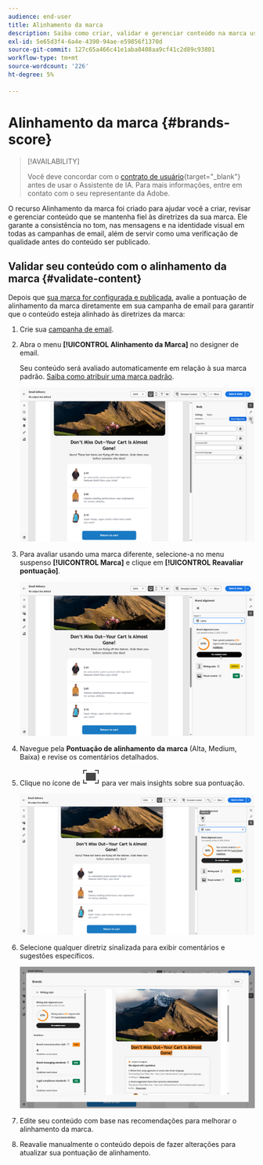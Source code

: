 ```yaml
---
audience: end-user
title: Alinhamento da marca
description: Saiba como criar, validar e gerenciar conteúdo na marca usando a pontuação da marca.
exl-id: 5e65d3f4-6a4e-4390-94ae-e59856f1370d
source-git-commit: 127c65a466c41e1aba8408aa9cf41c2d89c93801
workflow-type: tm+mt
source-wordcount: '226'
ht-degree: 5%

---
```


# Alinhamento da marca {#brands-score}

>[!AVAILABILITY]
>
>Você deve concordar com o [contrato de usuário](https://www.adobe.com/legal/licenses-terms/adobe-dx-gen-ai-user-guidelines.html){target="_blank"} antes de usar o Assistente de IA. Para mais informações, entre em contato com o seu representante da Adobe.

O recurso Alinhamento da marca foi criado para ajudar você a criar, revisar e gerenciar conteúdo que se mantenha fiel às diretrizes da sua marca. Ele garante a consistência no tom, nas mensagens e na identidade visual em todas as campanhas de email, além de servir como uma verificação de qualidade antes do conteúdo ser publicado.

## Validar seu conteúdo com o alinhamento da marca {#validate-content}

Depois que [sua marca for configurada e publicada](brands.md), avalie a pontuação de alinhamento da marca diretamente em sua campanha de email para garantir que o conteúdo esteja alinhado às diretrizes da marca:

1. Crie sua [campanha de email](../email/create-email.md).

1. Abra o menu **[!UICONTROL Alinhamento da Marca]** no designer de email.

   Seu conteúdo será avaliado automaticamente em relação à sua marca padrão. [Saiba como atribuir uma marca padrão](brands.md).

   ![](assets/brand-score-1.png)

1. Para avaliar usando uma marca diferente, selecione-a no menu suspenso **[!UICONTROL Marca]** e clique em **[!UICONTROL Reavaliar pontuação]**.

   ![](assets/brand-score-2.png)

1. Navegue pela **Pontuação de alinhamento da marca** (Alta, Medium, Baixa) e revise os comentários detalhados.

1. Clique no ícone de ![Texto alternativo de imagem de mergulho](assets/do-not-localize/Smock_FullScreen_18_N.svg "Tela cheia") para ver mais insights sobre sua pontuação.

   ![](assets/brand-score-3.png)

1. Selecione qualquer diretriz sinalizada para exibir comentários e sugestões específicos.

   ![](assets/brand-score-4.png)

1. Edite seu conteúdo com base nas recomendações para melhorar o alinhamento da marca.

1. Reavalie manualmente o conteúdo depois de fazer alterações para atualizar sua pontuação de alinhamento.

